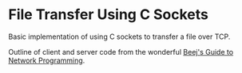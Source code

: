 # File Transfer Using C Sockets

Basic implementation of using C sockets to transfer a file over TCP.

Outline of client and server code from the wonderful [Beej's Guide to Network Programming](https://beej.us/guide/bgnet/).
